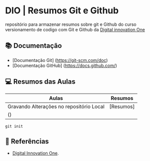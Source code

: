 
# DIO | Resumos Git e Github

repositório para armazenar resumos sobre git e Github do curso versionamento de codigo com Git e Github da [Digital innovation One](https://www.dio.me/)

## 📚 Documentação
- [Documentação Git] (https://git-scm.com/doc)
- [Documentação GitHub] (https://docs.github.com/)

## 💻 Resumos das Aulas

| Aulas | Resumos |
|-------|---------|
|Gravando Alterações no repositório Local | [Resumos]
() |
```
git init 
```

## 🔎 Referências 

- [Digital Innovation One]().